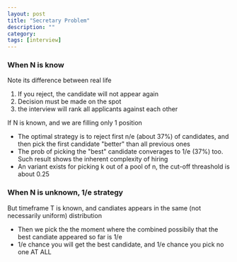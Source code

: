 ```yaml
---
layout: post
title: "Secretary Problem"
description: ""
category: 
tags: [interview]
---
```



### When N is know
Note its difference between real life

1. If you reject, the candidate will not appear again
2. Decision must be made on the spot
3. the interview will rank all applicants against each other

If N is known, and we are filling only 1 position

* The optimal strategy is to reject first n/e (about 37%) of candidates, and then pick the first candidate "better" than all previous ones
* The prob of picking the "best" candidate converages to 1/e (37%) too. Such result shows the inherent complexity of hiring
* An variant exists for picking k out of a pool of n, the cut-off threashold is about 0.25


### When N is unknown, 1/e strategy 

But timeframe T is known, and candiates appears in the same (not necessarily uniform) distribution

* Then we pick the the moment where the combined possibily that the best candiate appeared so far is 1/e
* 1/e chance you will get the best candidate, and 1/e chance you pick no one AT ALL
